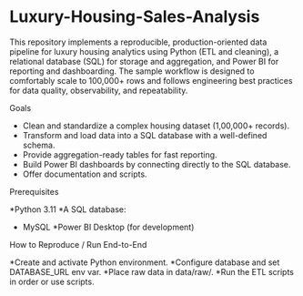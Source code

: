 # Luxury-Housing-Sales-Analysis

This repository implements a reproducible, production-oriented data pipeline for luxury housing analytics using Python (ETL and cleaning), a relational database (SQL) for storage and aggregation, and Power BI for reporting and dashboarding. The sample workflow is designed to comfortably scale to 100,000+ rows and follows engineering best practices for data quality, observability, and repeatability.

Goals

* Clean and standardize a complex housing dataset (1,00,000+ records).
* Transform and load data into a SQL database with a well-defined schema.
* Provide aggregation-ready tables for fast reporting.
* Build Power BI dashboards by connecting directly to the SQL database.
* Offer documentation and scripts.

Prerequisites

*Python 3.11
*A SQL database:
* MySQL 
*Power BI Desktop (for development) 

How to Reproduce / Run End-to-End

*Create and activate Python environment.
*Configure database and set DATABASE_URL env var.
*Place raw data in data/raw/.
*Run the ETL scripts in order or use scripts.
